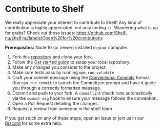 # Contribute to Shelf

We really appreciate your interest to contribute to Shelf! Any kind of contribution is highly appreciated, not only coding ☺️.
Wondering what is up for grabs? Check out those issues: https://github.com/Shelf-nu/shelf.nu/labels/Open%20for%20contibutions

**Prerequisites:** Node 16 (or newer) installed in your computer.

1. Fork this [repository](https://github.com/Shelf-nu/shelf.nu) and clone your fork.
2. Follow the [Get started guide](https://docs.shelf.nu/local-development) to setup your local repository.
3. Make any changes you consider to the project.
4. Make sure tests pass by running `npm run validate`
5. Craft your commit message using the [Conventional Commits](https://www.conventionalcommits.org/) format. Run `npm run commit` to launch the Commitizen prompt and have it guide you through a correctly formatted message.
6. Commit and push to your fork. A `commitlint` check runs automatically via the `commit-msg` hook to ensure your message follows the convention.
7. Open a Pull Request detailing the changes.
8. Request a review from someone in the shelf team

If you get stuck on any of these steps, open an issue or join us in our [Discord](https://discord.gg/8he9W7aTJu) for some extra help.
